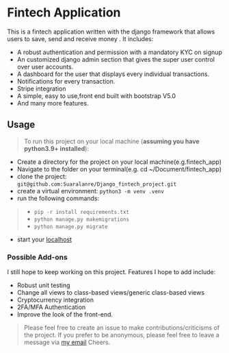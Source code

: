 # Fintech Application 

This is a fintech application written with the django framework that allows users to save, send and receive money . It includes:
- A robust authentication and permission with a mandatory KYC on signup
- An customized django admin section that gives the super user control over user accounts.
- A dashboard for the user that displays every individual transactions.
- Notifications for every transaction.
- Stripe integration
- A simple, easy to use,front end built with bootstrap V5.0
- And many more features.

## Usage
> To run this project on your local machine (**assuming you have python3.9+ installed**):
- Create a directory for the project on your local machine(e.g.fintech_app)
- Navigate to the folder on your terminal(e.g. cd ~/Document/fintech_app)
- clone the project: ```git@github.com:Suaralanre/Django_fintech_project.git```
- create a virtual environment: ```python3 -m venv .venv```
- run the following commands:
> - ```pip -r install requirements.txt```
> - ```python manage.py makemigrations``` 
> - ```python manage.py migrate``` 
- start your [localhost](http:127.0.0.1:8000)

### Possible Add-ons
 I still hope to keep working on this project. Features I hope to add include:
- Robust unit testing
- Change all views to class-based views/generic class-based views
- Cryptocurrency integration 
- 2FA/MFA Authentication
- Improve the look of the front-end.


> Please feel free to create an issue to make contributions/criticisms of the project. If you prefer to be anonymous, please feel free to leave a message via [my email](mailto:lanresuara@gmail.com) Cheers.
